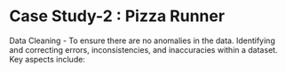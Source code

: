 # Case Study-2 : Pizza Runner

Data Cleaning - To ensure there are no anomalies in the data. Identifying and correcting errors, inconsistencies, and inaccuracies within a dataset. Key aspects include:
